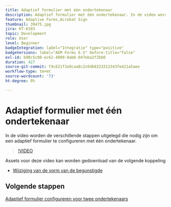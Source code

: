 ```yaml
---
title: Adaptief formulier met één ondertekenaar
description: Adaptief formulier met één ondertekenaar. In de video worden de verschillende stappen uitgelegd die nodig zijn om een adaptief formulier te configureren met één ondertekenaar.
feature: Adaptive Forms,Acrobat Sign
thumbnail: 39475.jpg
jira: KT-6103
topic: Development
role: User
level: Beginner
badgeIntegration: label="Integratie" type="positive"
badgeVersions: label="AEM Forms 6.5" before-title="false"
exl-id: b90c5c00-ec62-4809-9ab6-047eba2f2bb0
duration: 427
source-git-commit: f4c621f3a9caa8c2c64b8323312343fe421a5aee
workflow-type: tm+mt
source-wordcount: '73'
ht-degree: 0%

---
```


# Adaptief formulier met één ondertekenaar


In de video worden de verschillende stappen uitgelegd die nodig zijn om een adaptief formulier te configureren met één ondertekenaar.

>[!VIDEO](https://video.tv.adobe.com/v/39475?quality=12&learn=on)

Assets voor deze video kan worden gedownload van de volgende koppeling

* [Wijziging van de vorm van de begunstigde](assets/change-of-beneficiary-form.zip)

## Volgende stappen

[Adaptief formulier configureren voor twee ondertekenaars](./configure-adaptive-form-for-two-signers.md)
